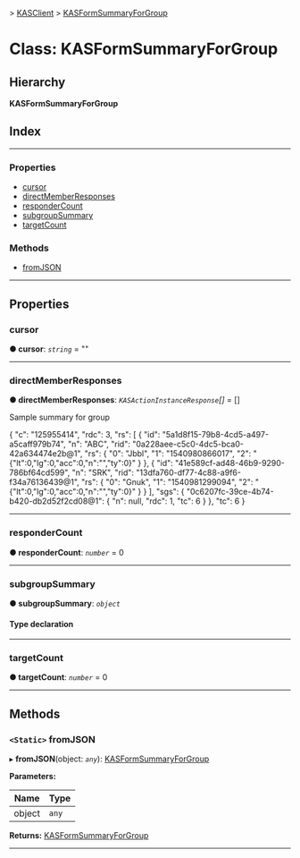[](../README.md) > [KASClient](../modules/kasclient.md) > [KASFormSummaryForGroup](../classes/kasclient.kasformsummaryforgroup.md)

# Class: KASFormSummaryForGroup

## Hierarchy

**KASFormSummaryForGroup**

## Index

---

### Properties

* [cursor](kasclient.kasformsummaryforgroup.md#cursor)
* [directMemberResponses](kasclient.kasformsummaryforgroup.md#directmemberresponses)
* [responderCount](kasclient.kasformsummaryforgroup.md#respondercount)
* [subgroupSummary](kasclient.kasformsummaryforgroup.md#subgroupsummary)
* [targetCount](kasclient.kasformsummaryforgroup.md#targetcount)

### Methods

* [fromJSON](kasclient.kasformsummaryforgroup.md#fromjson)

---

## Properties

<a id="cursor"></a>

###  cursor

**● cursor**: *`string`* = ""

___
<a id="directmemberresponses"></a>

###  directMemberResponses

**● directMemberResponses**: *`KASActionInstanceResponse`[]* =  []

Sample summary for group

{ "c": "125955414", "rdc": 3, "rs": \[ { "id": "5a1d8f15-79b8-4cd5-a497-a5caff979b74", "n": "ABC", "rid": "0a228aee-c5c0-4dc5-bca0-42a634474e2b@1", "rs": { "0": "Jbbl", "1": "1540980866017", "2": "{"lt":0,"lg":0,"acc":0,"n":"","ty":0}" } }, { "id": "41e589cf-ad48-46b9-9290-786bf64cd599", "n": "SRK", "rid": "13dfa760-df77-4c88-a9f6-f34a76136439@1", "rs": { "0": "Gnuk", "1": "1540981299094", "2": "{"lt":0,"lg":0,"acc":0,"n":"","ty":0}" } } \], "sgs": { "0c6207fc-39ce-4b74-b420-db2d52f2cd08@1": { "n": null, "rdc": 1, "tc": 6 } }, "tc": 6 }

___
<a id="respondercount"></a>

###  responderCount

**● responderCount**: *`number`* = 0

___
<a id="subgroupsummary"></a>

###  subgroupSummary

**● subgroupSummary**: *`object`*

#### Type declaration

___
<a id="targetcount"></a>

###  targetCount

**● targetCount**: *`number`* = 0

___

## Methods

<a id="fromjson"></a>

### `<Static>` fromJSON

▸ **fromJSON**(object: *`any`*): [KASFormSummaryForGroup](kasclient.kasformsummaryforgroup.md)

**Parameters:**

| Name | Type |
| ------ | ------ |
| object | `any` |

**Returns:** [KASFormSummaryForGroup](kasclient.kasformsummaryforgroup.md)

___

